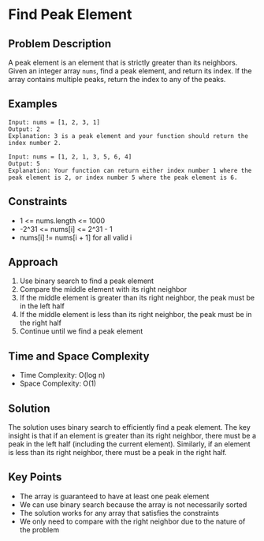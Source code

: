 # Find Peak Element

## Problem Description
A peak element is an element that is strictly greater than its neighbors. Given an integer array `nums`, find a peak element, and return its index. If the array contains multiple peaks, return the index to any of the peaks.

## Examples
```
Input: nums = [1, 2, 3, 1]
Output: 2
Explanation: 3 is a peak element and your function should return the index number 2.

Input: nums = [1, 2, 1, 3, 5, 6, 4]
Output: 5
Explanation: Your function can return either index number 1 where the peak element is 2, or index number 5 where the peak element is 6.
```

## Constraints
- 1 <= nums.length <= 1000
- -2^31 <= nums[i] <= 2^31 - 1
- nums[i] != nums[i + 1] for all valid i

## Approach
1. Use binary search to find a peak element
2. Compare the middle element with its right neighbor
3. If the middle element is greater than its right neighbor, the peak must be in the left half
4. If the middle element is less than its right neighbor, the peak must be in the right half
5. Continue until we find a peak element

## Time and Space Complexity
- Time Complexity: O(log n)
- Space Complexity: O(1)

## Solution
The solution uses binary search to efficiently find a peak element. The key insight is that if an element is greater than its right neighbor, there must be a peak in the left half (including the current element). Similarly, if an element is less than its right neighbor, there must be a peak in the right half.

## Key Points
- The array is guaranteed to have at least one peak element
- We can use binary search because the array is not necessarily sorted
- The solution works for any array that satisfies the constraints
- We only need to compare with the right neighbor due to the nature of the problem 